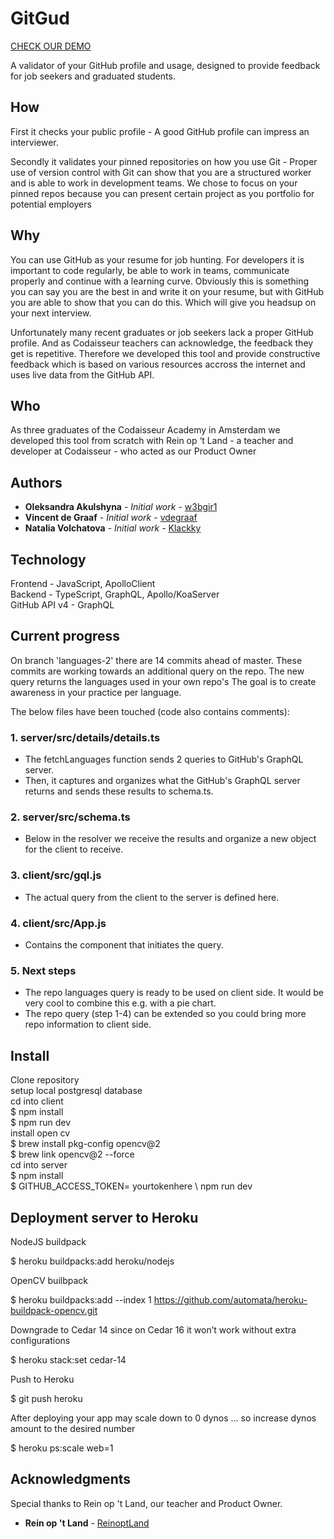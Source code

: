# GitGud
[CHECK OUR DEMO](https://gityougud.herokuapp.com/)

A validator of your GitHub profile and usage, designed to provide feedback for job seekers and graduated students.

## How

First it checks your public profile - A good GitHub profile can impress an interviewer.

Secondly it validates your pinned repositories on how you use Git - Proper use of version control with Git can show that you are a structured worker and is able to work in development teams. We chose to focus on your pinned repos because you can present certain project as you portfolio for potential employers

## Why

You can use GitHub as your resume for job hunting. For developers it is important to code regularly, be able to work in teams, communicate properly and continue with a learning curve. Obviously this is something you can say you are the best in and write it on your resume, but with GitHub you are able to show that you can do this. Which will give you headsup on your next interview.

Unfortunately many recent graduates or job seekers lack a proper GitHub profile. And as Codaisseur teachers can acknowledge, the feedback they get is repetitive. Therefore we developed this tool and provide constructive feedback which is based on various resources accross the internet and uses live data from the GitHub API.

## Who

As three graduates of the Codaisseur Academy in Amsterdam we developed this tool from scratch with Rein op ‘t Land - a teacher and developer at Codaisseur - who acted as our Product Owner

## Authors

* **Oleksandra Akulshyna** - *Initial work* - [w3bgir1](https://github.com/w3bgir1)
* **Vincent de Graaf** - *Initial work* - [vdegraaf](https://github.com/vdegraaf)
* **Natalia Volchatova** - *Initial work* - [Klackky](https://github.com/Klackky)

## Technology

Frontend - JavaScript, ApolloClient <br>
Backend - TypeScript, GraphQL, Apollo/KoaServer <br>
GitHub API v4 - GraphQL <br>

## Current progress

On branch 'languages-2' there are 14 commits ahead of master.
These commits are working towards an additional query on the repo.
The new query returns the languages used in your own repo's
The goal is to create awareness in your practice per language.

The below files have been touched (code also contains comments):

### 1. server/src/details/details.ts
- The fetchLanguages function sends 2 queries to GitHub's GraphQL server.
- Then, it captures and organizes what the GitHub's GraphQL server returns and sends these results to schema.ts. 

### 2. server/src/schema.ts
- Below in the resolver we receive the results and organize a new object for the client to receive.

### 3. client/src/gql.js
- The actual query from the client to the server is defined here.

### 4. client/src/App.js
- Contains the component that initiates the query.

### 5. Next steps
- The repo languages query is ready to be used on client side. It would be very cool to combine this e.g. with a pie chart.
- The repo query (step 1-4) can be extended so you could bring more repo information to client side.

## Install

Clone repository <br>
setup local postgresql database<br>
cd into client  <br>
$ npm install <br>
$ npm run dev<br>
install open cv <br>
$ brew install pkg-config opencv@2<br>
$ brew link opencv@2 --force<br>
cd into server <br>
$ npm install <br> 
$ GITHUB_ACCESS_TOKEN= yourtokenhere \ npm run dev<br>

## Deployment server to Heroku

NodeJS buildpack

$ heroku buildpacks:add heroku/nodejs

OpenCV builbpack

$ heroku buildpacks:add --index 1 https://github.com/automata/heroku-buildpack-opencv.git

Downgrade to Cedar 14 since on Cedar 16 it won’t work without extra configurations

$ heroku stack:set cedar-14

Push to Heroku

$ git push heroku

After deploying your app may scale down to 0 dynos
... so increase dynos amount to the desired number

$ heroku ps:scale web=1

## Acknowledgments

Special thanks to Rein op 't Land, our teacher and Product Owner. 
* **Rein op 't Land** - [ReinoptLand](https://github.com/Reinoptland)
